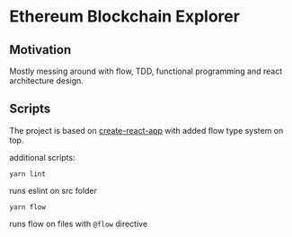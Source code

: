 # Ethereum Blockchain Explorer

## Motivation

Mostly messing around with flow, TDD, functional programming and react architecture design. 


## Scripts

The project is based on [create-react-app](https://github.com/facebookincubator/create-react-app) with added flow type system on top. 

additional scripts:

`yarn lint`

runs eslint on src folder

`yarn flow`

runs flow on files with `@flow` directive


